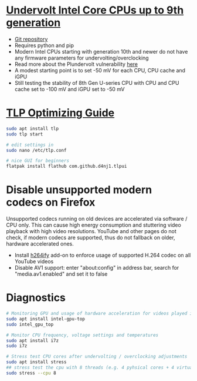 # [Undervolt Intel Core CPUs up to 9th generation](https://cryptosingh1337.medium.com/how-to-under-volt-intel-i-series-cpu-in-ubuntu-abc9283f4760)
- [Git repository](https://github.com/georgewhewell/undervolt)
- Requires python and pip
- Modern Intel CPUs starting with generation 10th and newer do not have any firmware parameters for undervolting/overclocking
- Read more about the Plundervolt vulnerability [here](https://plundervolt.com/)
- A modest starting point is to set -50 mV for each CPU, CPU cache and iGPU
- Still testing the stability of 8th Gen U-series CPU with CPU and CPU cache set to -100 mV and iGPU set to -50 mV

# [TLP Optimizing Guide](https://linrunner.de/tlp/support/optimizing.html)

```bash
sudo apt install tlp
sudo tlp start

# edit settings in
sudo nano /etc/tlp.conf

# nice GUI for beginners
flatpak install flathub com.github.d4nj1.tlpui
```

# Disable unsupported modern codecs on Firefox
Unsupported codecs running on old devices are accelerated via software / CPU only.
This can cause high energy consumption and stuttering video playback with high video resolutions.
YouTube and other pages do not check, if modern codecs are supported, thus do not fallback on older, hardware accelerated ones.

- Install [h264ify](https://addons.mozilla.org/de/firefox/addon/h264ify/) add-on to enforce usage of supported H.264 codec on all YouTube videos
- Disable AV1 support: enter "about:config" in address bar, search for "media.av1.enabled" and set it to false

# Diagnostics

```bash
# Monitoring GPU and usage of hardware acceleration for videos played in Firefox etc
sudo apt install intel-gpu-top
sudo intel_gpu_top

# Monitor CPU frequency, voltage settings and temperatures
sudo apt install i7z
sudo i7z

# Stress test CPU cores after undervolting / overclocking adjustments
sudo apt install stress
## stress test the cpu with 8 threads (e.g. 4 pyhsical cores + 4 virtual cores)
sudo stress --cpu 8
```
